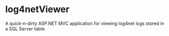 log4netViewer
=============

A quick-n-dirty ASP.NET MVC application for viewing log4net logs stored in a SQL Server table.
